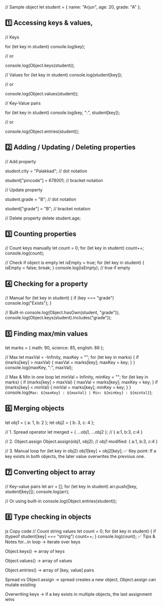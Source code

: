 

// Sample object
let student = {
  name: "Arjun",
  age: 20,
  grade: "A"
};


<h2>1️⃣ Accessing keys & values,</h2>


// Keys

for (let key in student) console.log(key); 

// or

console.log(Object.keys(student)); 

// Values
for (let key in student) console.log(student[key]); 

// or

console.log(Object.values(student));

// Key-Value pairs

for (let key in student) console.log(key, ":", student[key]);

// or

console.log(Object.entries(student));


<h2>2️⃣ Adding / Updating / Deleting properties</h2>

// Add property

student.city = "Palakkad";        // dot notation

student["pincode"] = 678001;      // bracket notation

// Update property

student.grade = "B";               // dot notation

student["grade"] = "B";            // bracket notation

// Delete property
delete student.age;


<h2>3️⃣ Counting properties</h2>

// Count keys manually
let count = 0;
for (let key in student) count++;
console.log(count);

// Check if object is empty
let isEmpty = true;
for (let key in student) { isEmpty = false; break; }
console.log(isEmpty); // true if empty

<h2>4️⃣ Checking for a property</h2>


// Manual
for (let key in student) {
  if (key === "grade") console.log("Exists");
}

// Built-in
console.log(Object.hasOwn(student, "grade"));
console.log(Object.keys(student).includes("grade"));


<h2>5️⃣ Finding max/min values</h2>

let marks = { math: 90, science: 85, english: 88 };

// Max
let maxVal = -Infinity, maxKey = "";
for (let key in marks) {
  if (marks[key] > maxVal) {
    maxVal = marks[key];
    maxKey = key;
  }
}
console.log(maxKey, ":", maxVal);

// Max & Min in one loop
let minVal = Infinity, minKey = "";
for (let key in marks) {
  if (marks[key] > maxVal) { maxVal = marks[key]; maxKey = key; }
  if (marks[key] < minVal) { minVal = marks[key]; minKey = key; }
}
console.log(`Max: ${maxKey} : ${maxVal} | Min: ${minKey} : ${minVal}`);

<h2>6️⃣ Merging objects</h2>


let obj1 = { a: 1, b: 2 };
let obj2 = { b: 3, c: 4 };

// 1. Spread operator
let merged = { ...obj1, ...obj2 };  // { a:1, b:3, c:4 }

// 2. Object.assign
Object.assign(obj1, obj2);          // obj1 modified: { a:1, b:3, c:4 }

// 3. Manual loop
for (let key in obj2) obj1[key] = obj2[key];
✅ Key point: If a key exists in both objects, the later value overwrites the previous one.

<h2>7️⃣ Converting object to array</h2>

// Key-value pairs
let arr = [];
for (let key in student) arr.push([key, student[key]]);
console.log(arr);

// Or using built-in
console.log(Object.entries(student));

<h2>8️⃣ Type checking in objects</h2>

js
Copy code
// Count string values
let count = 0;
for (let key in student) {
  if (typeof student[key] === "string") count++;
}
console.log(count);
✅ Tips & Notes
for…in loop → iterate over keys

Object.keys() → array of keys

Object.values() → array of values

Object.entries() → array of [key, value] pairs

Spread vs Object.assign → spread creates a new object, Object.assign can mutate existing

Overwriting keys → if a key exists in multiple objects, the last assignment wins


